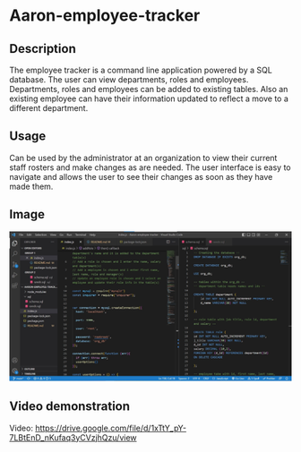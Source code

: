 # Aaron-employee-tracker   

## Description
The employee tracker is a command line application powered by a SQL database. The user can view departments, roles and employees. Departments, roles and employees can be added to existing tables. Also an existing employee can have their information updated to reflect a move to a different department. 

## Usage
Can be used by the administrator at an organization to view their current staff rosters and make changes as are needed. The user interface is easy to navigate and allows the user to see their changes as soon as they have made them.

## Image
<img src = "assets/Employee SQL.jpg">

## Video demonstration
Video: https://drive.google.com/file/d/1xTtY_pY-7LBtEnD_nKufaq3yCVzjhQzu/view